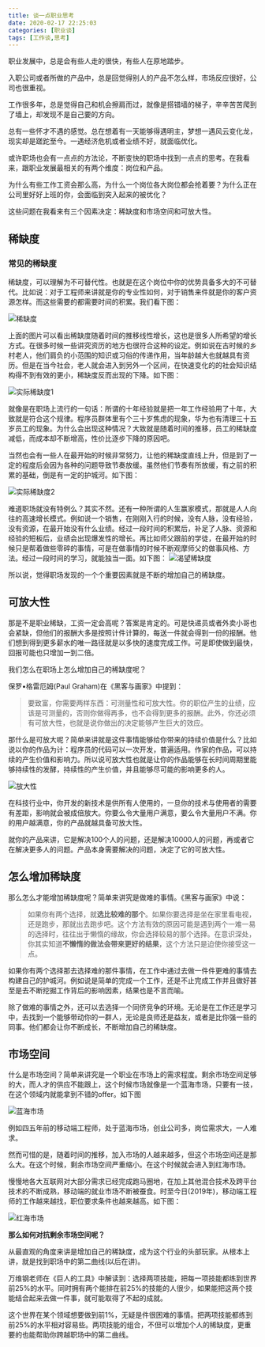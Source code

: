 ```yaml
---
title: 谈一点职业思考
date: 2020-02-17 22:25:03
categories: [职业谈]
tags: [工作谈,思考]
---
```


职业发展中，总是会有些人走的很快，有些人在原地踏步。

入职公司或者所做的产品中，总是回觉得别人的产品不怎么样，市场反应很好，公司也很重视。

工作很多年，总是觉得自己和机会擦肩而过，就像是搭错墙的梯子，辛辛苦苦爬到了墙上，却发现不是自己要的方向。

总有一些怀才不遇的感觉。总在想着有一天能够得遇明主，梦想一遇风云变化龙，现实却是蹉跎至今。一遇经济危机或者业绩不好，就面临优化。

或许职场也会有一点点的方法论，不断变快的职场中找到一点点的思考。在我看来，跟职业发展最相关的有两个维度：岗位和产品。

为什么有些工作工资会那么高，为什么一个岗位各大岗位都会抢着要？为什么正在公司里好好上班的你，会面临到突入起来的被优化？

这些问题在我看来有三个因素决定：稀缺度和市场空间和可放大性。

<!--more -->

## 稀缺度

### 常见的稀缺度

稀缺度，可以理解为不可替代性。也就是在这个岗位中你的优势具备多大的不可替代。比如说：对于工程师来讲就是你的专业性如何，对于销售来件就是你的客户资源怎样。而这些需要的都需要时间的积累。我们看下图：

![稀缺度](https://imagerepos.oss-cn-beijing.aliyuncs.com/images/20191216154704.png)

上面的图片可以看出稀缺度随着时间的推移线性增长，这也是很多人所希望的增长方式。在很多时候一些讲究资历的地方也很符合这种的设定。例如说在古时候的乡村老人，他们肩负的小范围的知识或习俗的传递作用，当年龄越大也就越具有资历。但是在当今社会，老人就会进入到另外一个区间，在快速变化的的社会知识结构得不到有效的更小，稀缺度反而出现的下降。如下图：

![实际稀缺度1](https://imagerepos.oss-cn-beijing.aliyuncs.com/images/20191216160734.png)

就像是在职场上流行的一句话：所谓的十年经验就是把一年工作经验用了十年，大致就是符合这个规律。程序员群体里有个三十岁焦虑的现象，华为也有清理三十五岁员工的现象。为什么会出现这种情况？大致就是随着时间的推移，员工的稀缺度减低，而成本却不断增高，性价比逐步下降的原因吧。

当然也会有一些人在最开始的时候非常努力，让他的稀缺度直线上升，但是到了一定的程度后会因为各种的问题导致节奏放缓。虽然他们节奏有所放缓，有之前的积累的基础，倒是有一定的护城河。如下图：

![实际稀缺度2](https://imagerepos.oss-cn-beijing.aliyuncs.com/images/20191216160812.png)

难道职场就没有特例么？其实不然。还有一种所谓的人生赢家模式，那就是人人向往的高速增长模式。例如说一个销售，在刚刚入行的时候，没有人脉，没有经验，没有资源，在最开始没有什么业绩。经过一段时间的积累后，补足了人脉、资源和经验的短板后，业绩会出现爆发性的增长。再比如师父跟前的学徒，在最开始的时候只是帮着做些零碎的事情，可是在做事情的时候不断观摩师父的做事风格、方法。经过一段时间的学习，就能独当一面。如下图：
![渴望稀缺度](https://imagerepos.oss-cn-beijing.aliyuncs.com/images/20191216155923.png)

所以说，觉得职场发现的一个个重要因素就是不断的增加自己的稀缺度。

## 可放大性

那是不是职业稀缺，工资一定会高呢？答案是肯定的。可是快递员或者外卖小哥也会紧缺，但他们的报酬大多是按照计件计算的，每送一件就会得到一份的报酬。他们想到得到更多薪水的唯一路径就是以多快的速度完成工作。可是即使做到最快，回报可能也只增加一到二倍。

我们怎么在职场上怎么增加自己的稀缺度呢？

保罗•格雷厄姆(Paul Graham)在《黑客与画家》中提到：

> 要致富，你需要两样东西：可测量性和可放大性。你的职位产生的业绩，应该是可测量的，否则你做得再多，也不会得到更多的报酬。此外，你还必须有可放大性，也就是说你做出的决定能够产生巨大的效应。

那什么是可放大呢？简单来讲就是这件事情能够给你带来的持续价值是什么？比如说以你的作品为计：程序员的代码可以一次开发，普遍适用。作家的作品，可以持续的产生价值和影响力。所以说可放大性也就是让你的作品能够在长时间周期里能够持续性的发酵，持续性的产生价值，并且能够尽可能的影响更多的人。

![放大性](https://imagerepos.oss-cn-beijing.aliyuncs.com/images/20191217175325.png)

在科技行业中，你开发的新技术是供所有人使用的，一旦你的技术与使用者的需要有差距，影响就会被成倍放大。你要么令大量用户满意，要么令大量用户不满。你的用户越满意，你的产品就越具备可放大性。

就你的产品来讲，它是解决100个人的问题，还是解决10000人的问题，再或者它在解决更多人的问题。产品本身需要解决的问题，决定了它的可放大性。

## 怎么增加稀缺度

那么怎么才能增加稀缺度呢？简单来讲究是做难的事情。《黑客与画家》中说：

> 如果你有两个选择，就**选比较难的那个**。如果你要选择是坐在家里看电视，还是跑步，那就出去跑步吧。这个方法有效的原因可能是遇到两个一难一易的选择时，往往出于懒惰的缘故，你会选择较易的那个选择。在意识深处，你其实知道**不懒惰的做法会带来更好的结果**，这个方法只是迫使你接受这一点。

如果你有两个选择那去选择难的那件事情，在工作中通过去做一件件更难的事情去构建自己的护城河。例如说是简单的完成一个工作，还是不止完成工作并且做好甚至是去不断挖掘工作背后的影响因素，结果也是不言而喻。

除了做难的事情之外，还可以去选择一个同侪竞争的环境。无论是在工作还是学习中，去找到一个能够带动你的一群人，无论是良师还是益友，或者是比你强一些的同事。他们都会让你不断成长，不断增加自己的稀缺度。

## 市场空间

什么是市场空间？简单来讲究是一个职业在市场上的需求程度。剩余市场空间足够的大，而人才的供应不能跟上，这个时候市场就像是一个蓝海市场，只要有一技，在这个领域内就能拿到不错的offer。如下图

![蓝海市场](https://imagerepos.oss-cn-beijing.aliyuncs.com/images/20191216161639.png)

例如四五年前的移动端工程师，处于蓝海市场，创业公司多，岗位需求大，一人难求。

然而可惜的是，随着时间的推移，加入市场的人越来越多，但这个市场空间还是那么大。在这个时候，剩余市场空间严重缩小。在这个时候就会进入到红海市场。

慢慢地各大互联网对大部分需求已经完成跑马圈地，在加上其他混合技术及跨平台技术的不断成熟，移动端的就业市场不断被蚕食。时至今日(2019年)，移动端工程师的工作越来越找，职位要求条件也越来越高。如下图：

![红海市场](https://imagerepos.oss-cn-beijing.aliyuncs.com/images/20191216161713.png)

**那么如何对抗剩余市场空间呢？**

从最直观的角度来讲是增加自己的稀缺度，成为这个行业的头部玩家。从根本上讲，就是找到职场中的第二曲线(以后在讲)。

万维钢老师在《巨人的工具》中解读到：选择两项技能，把每一项技能都练到世界前25%的水平。同时拥有两个能排在前25%的技能的人很少，如果能把这两个技能结合起来去做一件事，就可能取得了不起的成就。

这个世界在某个领域想要做到前1%，无疑是件很困难的事情。把两项技能都练到前25%的水平相对容易些。两项技能的组合，不但可以增加个人的稀缺度，更重要的也能帮助你跨越职场中的第二曲线。
